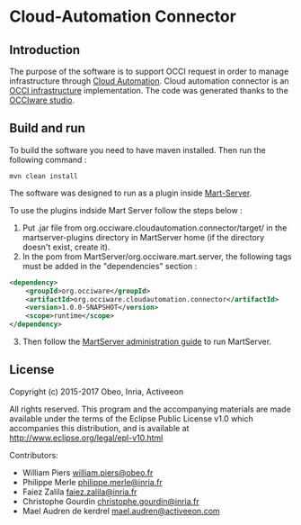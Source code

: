 # Cloud-Automation Connector

## Introduction

The purpose of the software is to support OCCI request in order to manage infrastructure through [Cloud Automation](https://www.activeeon.com/cloud-automation). Cloud automation connector is an [OCCI infrastructure](https://www.ogf.org/documents/GFD.184.pdf) implementation. The code was generated thanks to the [OCCIware studio](https://github.com/occiware/OCCI-Studio).

## Build and run

To build the software you need to have maven installed. Then run the following command :

```maven
mvn clean install
```

The software was designed to run as a plugin inside [Mart-Server](https://github.com/occiware/MartServer).

To use the plugins indside Mart Server follow the steps below :
1. Put .jar file from org.occiware.cloudautomation.connector/target/ in the martserver-plugins directory in MartServer home (if the directory doesn't exist, create it).
2. In the pom from MartServer/org.occiware.mart.server, the following tags must be added in the "dependencies" section :

```xml
<dependency>
    <groupId>org.occiware</groupId>
    <artifactId>org.occiware.cloudautomation.connector</artifactId>
    <version>1.0.0-SNAPSHOT</version>
    <scope>runtime</scope>
</dependency>
```

3. Then follow the [MartServer administration guide](https://github.com/occiware/MartServer/blob/master/doc/server.md) to run MartServer.

## License

Copyright (c) 2015-2017 Obeo, Inria, Activeeon

All rights reserved. This program and the accompanying materials
are made available under the terms of the Eclipse Public License v1.0
which accompanies this distribution, and is available at
http://www.eclipse.org/legal/epl-v10.html

 Contributors:
 - William Piers <william.piers@obeo.fr>
 - Philippe Merle <philippe.merle@inria.fr>
 - Faiez Zalila <faiez.zalila@inria.fr>
 - Christophe Gourdin <christophe.gourdin@inria.fr>
 - Mael Audren de kerdrel <mael.audren@activeeon.com>

       